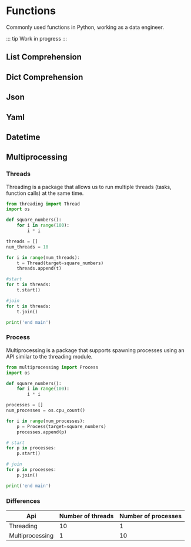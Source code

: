# Functions
Commonly used functions in Python, working as a data engineer.

::: tip
Work in progress
:::

## List Comprehension

## Dict Comprehension

## Json

## Yaml

## Datetime

## Multiprocessing

### Threads

Threading is a package that allows us to run multiple threads (tasks, function calls) at the same time. 

```python
from threading import Thread
import os

def square_numbers():
    for i in range(100):
        i * i

threads = []
num_threads = 10

for i in range(num_threads):
    t = Thread(target=square_numbers)
    threads.append(t)

#start
for t in threads:
    t.start()

#join
for t in threads:
    t.join()

print('end main')
```

### Process

Multiprocessing is a package that supports spawning processes using an API similar to the threading module. 

```python
from multiprocessing import Process
import os

def square_numbers():
    for i in range(100):
        i * i

processes = []
num_processes = os.cpu_count()

for i in range(num_processes):
    p = Process(target=square_numbers)
    processes.append(p)

# start
for p in processes:
    p.start()

# join
for p in processes:
    p.join()

print('end main')
```

### Differences

| Api | Number of threads | Number of processes | 
| --- | --- | --- |
| Threading | 10 | 1 |
| Multiprocessing | 1 | 10 |